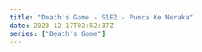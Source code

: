 ```yaml
---
title: "Death's Game - S1E2 - Punca Ke Neraka"
date: 2023-12-17T02:52:37Z
series: ["Death's Game"]
---
```



<mux-player stream-type="on-demand"
  src="https://kp3d-my.sharepoint.com/personal/ryoo_kp3d_onmicrosoft_com/_layouts/15/download.aspx?share=EQZfAe5XCzJHjfIgZscgVEIBD9edHulc5UaMcYF5IGxROg" prefer-playback="mse" controls>
  </mux-player>
  
  
  <script src="https://cdn.jsdelivr.net/npm/@mux/mux-player"></script>
  
 <script type="application/ld+json">
 {
  "@context": "https://schema.org/",
  "@type": "VideoObject",
  "name": "Death's Game - S1E2 - Punca Ke Neraka",
  "contentUrl": "https://stream.mux.com/pinKFSvk02gCzVIbSNimq5yHPTjuh3mx7En2FGpsF85s.m3u8",
  "thumbnailUrl": "https://www.themoviedb.org/t/p/original/zwsJRRmVozVZ1tDs8buIs97pCqm.jpg?width=314&fit_mode=preserve&time=25",
  "uploadDate": "2023-12-17T02:52:37Z",
}

</script>